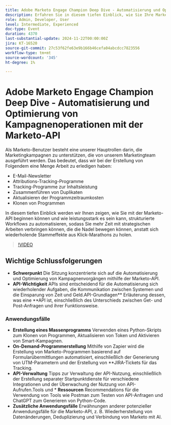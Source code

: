 ```yaml
---
title: Adobe Marketo Engage Champion Deep Dive - Automatisierung und Optimierung von Kampagnenoperationen mit der Marketo-API
description: Erfahren Sie in diesem tiefen Einblick, wie Sie Ihre Marketing-Vorgänge mit der Marketo-API optimieren können. Hier erfahren Sie, wie Sie sich wiederholende Aufgaben automatisieren können, wie z. B. die Erstellung von E-Mail-Newslettern, die Verfolgung von Programmen, die Fusion von Duplikaten, die Aktualisierung von Programmkosten und das Klonen von Programmen, sodass Sie sich auf strategische Initiativen konzentrieren können.
role: Admin, Developer, User
level: Intermediate, Experienced
doc-type: Event
duration: 4370
last-substantial-update: 2024-11-22T00:00:00Z
jira: KT-16520
source-git-commit: 27c53f62fe63e9b166b46cefa04abcdcc7823556
workflow-type: tm+mt
source-wordcount: '345'
ht-degree: 1%

---
```



# Adobe Marketo Engage Champion Deep Dive - Automatisierung und Optimierung von Kampagnenoperationen mit der Marketo-API

Als Marketo-Benutzer besteht eine unserer Hauptrollen darin, die Marketingkampagnen zu unterstützen, die von unserem Marketingteam ausgeführt werden. Das bedeutet, dass wir bei der Erstellung von Folgendem eine Menge Arbeit zu erledigen haben:

* E-Mail-Newsletter
* Attributions-Tracking-Programme
* Tracking-Programme zur Inhaltsleistung
* Zusammenführen von Duplikaten
* Aktualisieren der Programmzeitraumkosten
* Klonen von Programmen

In diesem tiefen Einblick werden wir Ihnen zeigen, wie Sie mit der Marketo-API beginnen können und wie leistungsstark es sein kann, strukturierte Workflows zu automatisieren, sodass Sie mehr Zeit mit strategischen Arbeiten verbringen können, die die Nadel bewegen können, anstatt sich wiederholende Stammeffekte aus Klick-Marathons zu holen.

>[!VIDEO](https://video.tv.adobe.com/v/3440396/?learn=on&enablevpops)

## Wichtige Schlussfolgerungen

* **Schwerpunkt** Die Sitzung konzentrierte sich auf die Automatisierung und Optimierung von Kampagnenvorgängen mithilfe der Marketo-API.
* **API-Wichtigkeit** APIs sind entscheidend für die Automatisierung sich wiederholender Aufgaben, die Kommunikation zwischen Systemen und die Einsparung von Zeit und Geld.API-Grundlagen** Erläuterung dessen, was eine **API ist, einschließlich des Unterschieds zwischen Get- und Post-Anfragen und ihrer Funktionsweise.

### Anwendungsfälle

* **Erstellung eines Massenprogramms** Verwenden eines Python-Skripts zum Klonen von Programmen, Aktualisieren von Token und Aktivieren von Smart-Kampagnen. &#x200B;
* **On-Demand-Programmerstellung** Mithilfe von Zapier wird die Erstellung von Marketo-Programmen basierend auf Formularübermittlungen automatisiert, einschließlich der Generierung von UTM-Parametern und der Erstellung von **JIRA-Tickets für das Tracking.
* **API-Verwaltung** Tipps zur Verwaltung der API-Nutzung, einschließlich der Erstellung separater Startpunktdienste für verschiedene Integrationen und der Überwachung der Nutzung von API-Aufrufen.Tools und * **Ressourcen** Recommendations für die Verwendung von Tools wie Postman zum Testen von API-Anfragen und ChatGPT zum Generieren von Python-Code.
* **Zusätzliche Anwendungsfälle** Erwähnungen anderer potenzieller Anwendungsfälle für die Marketo-API, z. B. Wiederherstellung von Datenänderungen, Deduplizierung und Verbindung von Marketo mit AI.